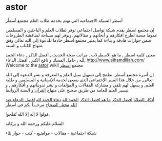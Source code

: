 # astor
أسطر الشبكة الاجتماعية التي تهتم بخدمة طلاب العلم
مجتمع أسطُر

إن مجتمع اسطر يقدم شبكة تواصل اجتماعي توفر لطلاب العلم و الباحثين و المسلمين عموما منصة لطرح افكارهم و أبحاثهم و مقالاتهم ,ويوفر لهم مساحة لمناقشة الطروحات ضمن حوارات هادفة و بناءة كما يعتبر مجتمع اسطر خادما للدعوة إلى الله تعالى وفق منهاج الكتاب و السنة.

معنى كلمة اسطر , ما هو الاسطرلاب , مراتب صحة الحديث , أفضل الذكر , دعاء الحمد لله , حامل المسك و نافخ الكير , أفضل الدعاء,
http://www.alhamdlilah.com/
Welcome to the [astor](http://www.alhamdlilah.com) wiki!
مجتمع [أسطر](http://www.alhamdlilah.com)

إن أسرة مجتمع أسطر, تطمح إلى تسهيل سبل العلم و المعرفة و نشر الدعوة إلى الله تعالى, من خلال هذا المنبر الإجتماعي الذي يسعى لخدمة الإنسانية و المسلمين و طلبة العلم, و يسهل لهم تلقي و مشاركة المقالات و المؤلفات و نشر تدويناتهم و أفكارهم , و تيسير العلم للعامة من طريق صحيح على منهاج [القرآن ](http://www.alhamdlilah.com/quran) و السنة
الروابط

[أذكار الصلاة](http://www.alhamdlilah.com/blog/view/1876/%D8%A7%D8%B0%D9%83%D8%A7%D8%B1-%D8%A8%D8%B9%D8%AF-%D8%A7%D9%84%D8%B5%D9%84%D8%A7%D8%A9)
[افضل الذكر](http://www.alhamdlilah.com/blog/view/1864/%D8%A3%D9%81%D8%B6%D9%84-%D8%A7%D9%84%D8%B0%D9%83%D8%B1)
[ما هو افضل الذكر](http://www.alhamdlilah.com/blog/view/1912/%D9%85%D8%A7-%D9%87%D9%88-%D8%A7%D9%81%D8%B6%D9%84-%D8%A7%D9%84%D8%B0%D9%83%D8%B1)
[الحمد لله](http://www.alhamdlilah.com/blog/view/1975/%D8%A7%D9%84%D8%AD%D9%85%D8%AF-%D9%84%D9%84%D9%87)
[دعاء الحمد لله](http://www.alhamdlilah.com/blog/view/1955/%D8%AF%D8%B9%D8%A7%D8%A1-%D8%A7%D9%84%D8%AD%D9%85%D8%AF-%D9%84%D9%84%D9%87)
[افضل الدعاء عند الله](http://www.alhamdlilah.com/blog/view/1980/%D8%A3%D9%81%D8%B6%D9%84-%D8%A7%D9%84%D8%AF%D8%B9%D8%A7%D8%A1-%D8%B9%D9%86%D8%AF-%D8%A7%D9%84%D9%84%D9%87)
[مختار الصحاح](http://www.alhamdlilah.com/pages/view/164/%D9%85%D8%B9%D8%AC%D9%85-%D9%85%D8%AE%D8%AA%D8%A7%D8%B1-%D8%A7%D9%84%D8%B5%D8%AD%D8%A7%D8%AD)
مرحـبـاً بكم في أسطُر

قولوا لا إله إلا الله تُفلحوا.

السلام عليكم ورحمة الله و بركاته

شبكة اجتماعية - مقالات - مواضيع - كتب - حوار بنّاء



